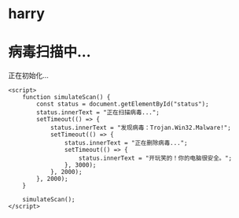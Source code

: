 # harry
<!DOCTYPE html>
<html lang="zh-CN">
<head>
    <meta charset="UTF-8">
    <meta name="viewport" content="width=device-width, initial-scale=1.0">
    <title>病毒扫描</title>
</head>
<body>
    <h1>病毒扫描中...</h1>
    <p id="status">正在初始化...</p>

    <script>
        function simulateScan() {
            const status = document.getElementById("status");
            status.innerText = "正在扫描病毒...";
            setTimeout(() => {
                status.innerText = "发现病毒：Trojan.Win32.Malware!";
                setTimeout(() => {
                    status.innerText = "正在删除病毒...";
                    setTimeout(() => {
                        status.innerText = "开玩笑的！你的电脑很安全。";
                    }, 3000);
                }, 2000);
            }, 2000);
        }

        simulateScan();
    </script>
</body>
</html>
